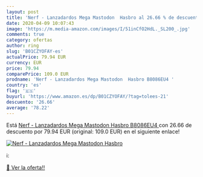```yaml
---
layout: post
title: 'Nerf - Lanzadardos Mega Mastodon  Hasbro al 26.66 % de descuento'
date: 2020-04-09 10:07:43
image: 'https://m.media-amazon.com/images/I/51inCfO2HdL._SL200_.jpg'
comments: true
category: ofertas
author: ring
slug: 'B01CZYOFAY-es'
actualPrice: 79.94 EUR
currency: EUR
price: 79.94
comparePrice: 109.0 EUR
prodname: 'Nerf - Lanzadardos Mega Mastodon  Hasbro B8086EU4 '
country: 'es'
flag: '🇪🇸'
buyurl: 'https://www.amazon.es/dp/B01CZYOFAY/?tag=tolees-21'
descuento: '26.66'
average: '78.22'
---
```


Está [Nerf - Lanzadardos Mega Mastodon  Hasbro B8086EU4 ](https://www.amazon.es/dp/B01CZYOFAY/?tag=tolees-21) con 26.66 de descuento por 79.94 EUR (original: 109.0 EUR) en el siguiente enlace!

[![Nerf - Lanzadardos Mega Mastodon  Hasbro](https://m.media-amazon.com/images/I/51inCfO2HdL._SL200_.jpg)](https://www.amazon.es/dp/B01CZYOFAY/?tag=tolees-21)

ℹ️:


[🛒 Ver la oferta!!](https://www.amazon.es/dp/B01CZYOFAY/?tag=tolees-21)
